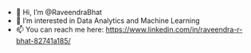 - 👋 Hi, I’m @RaveendraBhat
- 👀 I’m interested in Data Analytics and Machine Learning
- 📫 You can reach me here: https://www.linkedin.com/in/raveendra-r-bhat-82741a185/

<!---
RaveendraBhat/RaveendraBhat is a ✨ special ✨ repository because its `README.md` (this file) appears on your GitHub profile.
You can click the Preview link to take a look at your changes.
--->
